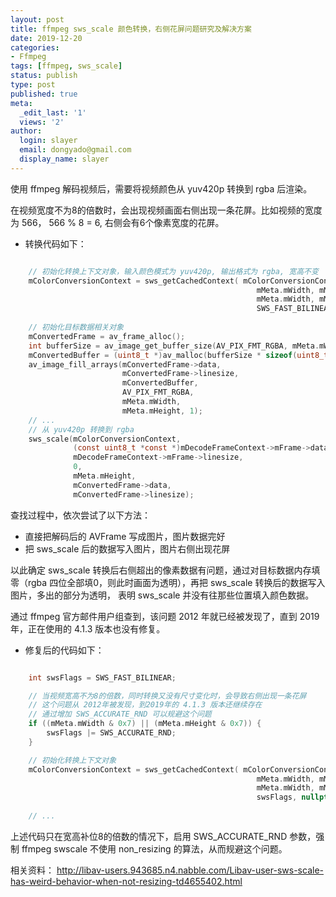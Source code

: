 ```yaml
---
layout: post
title: ffmpeg sws_scale 颜色转换，右侧花屏问题研究及解决方案
date: 2019-12-20
categories:
- Ffmpeg
tags: [ffmpeg, sws_scale]
status: publish
type: post
published: true
meta:
  _edit_last: '1'
  views: '2'
author:
  login: slayer
  email: dongyado@gmail.com
  display_name: slayer
---
```



使用 ffmpeg 解码视频后，需要将视频颜色从 yuv420p 转换到 rgba 后渲染。

在视频宽度不为8的倍数时，会出现视频画面右侧出现一条花屏。比如视频的宽度为 566， 566 % 8 = 6, 右侧会有6个像素宽度的花屏。


+ 转换代码如下：

```c

	// 初始化转换上下文对象，输入颜色模式为 yuv420p, 输出格式为 rgba, 宽高不变
	mColorConversionContext = sws_getCachedContext(	mColorConversionContext,
	                                                   mMeta.mWidth, mMeta.mHeight, AV_PIX_FMT_YUV420P,
	                                                   mMeta.mWidth, mMeta.mHeight, AV_PIX_FMT_RGBA,
													   SWS_FAST_BILINEAR, nullptr, nullptr, nullptr);
	
	// 初始化目标数据相关对象
	mConvertedFrame = av_frame_alloc();
	int bufferSize = av_image_get_buffer_size(AV_PIX_FMT_RGBA, mMeta.mWidth, mMeta.mHeight, 1);
	mConvertedBuffer = (uint8_t *)av_malloc(bufferSize * sizeof(uint8_t));
	av_image_fill_arrays(mConvertedFrame->data,
	                     mConvertedFrame->linesize,
	                     mConvertedBuffer,
	                     AV_PIX_FMT_RGBA,
	                     mMeta.mWidth,
	                     mMeta.mHeight, 1);
	// ...
	// 从 yuv420p 转换到 rgba
    sws_scale(mColorConversionContext,
              (const uint8_t *const *)mDecodeFrameContext->mFrame->data,
              mDecodeFrameContext->mFrame->linesize,
              0,
              mMeta.mHeight,
              mConvertedFrame->data,
              mConvertedFrame->linesize);


```

查找过程中，依次尝试了以下方法：
+ 直接把解码后的 AVFrame 写成图片，图片数据完好
+ 把 sws_scale 后的数据写入图片，图片右侧出现花屏

以此确定 sws_scale 转换后右侧超出的像素数据有问题，通过对目标数据内存填零（rgba 四位全部填0，则此时画面为透明），再把 sws_scale 转换后的数据写入图片，多出的部分为透明，
表明 sws_scale 并没有往那些位置填入颜色数据。

通过 ffmpeg 官方邮件用户组查到，该问题 2012 年就已经被发现了，直到 2019 年，正在使用的 4.1.3 版本也没有修复。 


+ 修复后的代码如下：
```c

	int swsFlags = SWS_FAST_BILINEAR;

	// 当视频宽高不为8的倍数，同时转换又没有尺寸变化时，会导致右侧出现一条花屏
	// 这个问题从 2012年被发现，到2019年的 4.1.3 版本还继续存在
	// 通过增加 SWS_ACCURATE_RND 可以规避这个问题
	if ((mMeta.mWidth & 0x7) || (mMeta.mHeight & 0x7)) {
		swsFlags |= SWS_ACCURATE_RND;
	}

	// 初始化转换上下文对象
	mColorConversionContext = sws_getCachedContext(	mColorConversionContext,
	                                                   mMeta.mWidth, mMeta.mHeight, AV_PIX_FMT_YUV420P,
	                                                   mMeta.mWidth, mMeta.mHeight, AV_PIX_FMT_RGBA,
													   swsFlags, nullptr, nullptr, nullptr);
	
	// ...

```

上述代码只在宽高补位8的倍数的情况下，启用 SWS_ACCURATE_RND 参数，强制 ffmpeg swscale 不使用 non_resizing 的算法，从而规避这个问题。

相关资料： http://libav-users.943685.n4.nabble.com/Libav-user-sws-scale-has-weird-behavior-when-not-resizing-td4655402.html







